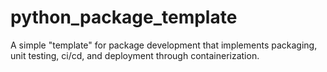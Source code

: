 # python_package_template
A simple "template" for package development that implements packaging, unit testing, ci/cd, and deployment through containerization.
